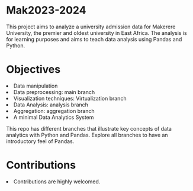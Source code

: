 # Mak2023-2024
This project aims to analyze a university admission data for Makerere University, the premier and oldest university in East Africa.
The analysis is for learning purposes and aims to teach data analysis using Pandas and Python.

# Objectives
<li>Data manipulation</li>
<li>Data preprocessing: main branch</li>
<li>Visualization techniques: Virtualization branch</li>
<li>Data Analysis: analysis branch</li>
<li>Aggregation: aggregation branch</li>
<li>A minimal Data Analytics System</li>

This repo has different branches that illustrate key concepts of data analytics with Python
and Pandas. Explore all branches to have an introductory feel of Pandas.

# Contributions
<li>Contributions are highly welcomed.</li>
